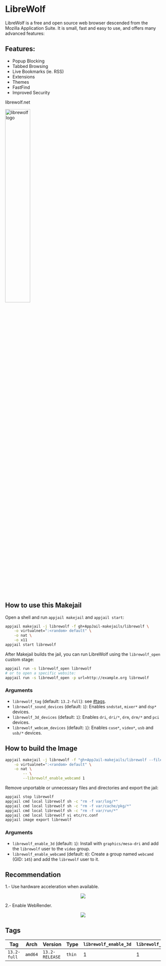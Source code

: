 # LibreWolf

LibreWolf is a free and open source web browser descended from the
Mozilla Application Suite. It is small, fast and easy to use, and offers
many advanced features:

## Features:

* Popup Blocking
* Tabbed Browsing
* Live Bookmarks (ie. RSS)
* Extensions
* Themes
* FastFind
* Improved Security

librewolf.net

<img src="https://upload.wikimedia.org/wikipedia/commons/thumb/d/d0/LibreWolf_icon.svg/480px-LibreWolf_icon.svg.png?20220122014936" alt="librewolf logo" width="40%" height="auto">

## How to use this Makejail

Open a shell and run `appjail makejail` and `appjail start`:

```sh
appjail makejail -j librewolf -f gh+AppJail-makejails/librewolf \
    -o virtualnet=":<random> default" \
    -o nat \
    -o x11
appjail start librewolf
```

After Makejail builds the jail, you can run LibreWolf using the `librewolf_open` custom stage:

```sh
appjail run -s librewolf_open librewolf
# or to open a specific website:
appjail run -s librewolf_open -p url=http://example.org librewolf
```

### Arguments

* `librewolf_tag` (default: `13.2-full`): see [#tags](#tags).
* `librewolf_sound_devices` (default: `1`): Enables `sndstat`, `mixer*` and `dsp*` devices.
* `librewolf_3d_devices` (default: `1`): Enables `dri`, `dri/*`, `drm`, `drm/*` and `pci` devices.
* `librewolf_webcam_devices` (default: `1`): Enables `cuse*`, `video*`, `usb` and `usb/*` devices.

## How to build the Image

```sh
appjail makejail -j librewolf -f "gh+AppJail-makejails/librewolf --file build.makejail" \
    -o virtualnet=":<random> default" \
    -o nat \
        -- \
        --librewolf_enable_webcamd 1
```

Remove unportable or unnecessary files and directories and export the jail:

```sh
appjail stop librewolf
appjail cmd local librewolf sh -c "rm -f var/log/*"
appjail cmd local librewolf sh -c "rm -f var/cache/pkg/*"
appjail cmd local librewolf sh -c "rm -f var/run/*"
appjail cmd local librewolf vi etc/rc.conf
appjail image export librewolf
```

### Arguments

* `librewolf_enable_3d` (default: `1`): Install with `graphics/mesa-dri` and add the `librewolf` user to the `video` group.
* `librewolf_enable_webcamd` (default: `0`): Create a group named `webcamd` (GID: `145`) and add the `librewolf` user to it.

## Recommendation

1.- Use hardware acceleration when available.

<p align="center">
    <img src="https://i.imgur.com/7FHrTsB.png" />
</p>

2.- Enable WebRender.

<p align="center">
    <img src="https://i.imgur.com/1kZCy3f.png" />
</p>

## Tags

| Tag         | Arch    | Version           | Type   | `librewolf_enable_3d` | `librewolf_enable_webcamd` |
| ----------- | ------- | ----------------- | ------ | --------------------- | -------------------------- |
| `13.2-full` | `amd64` | `13.2-RELEASE` | `thin` |           1           |              1             |
